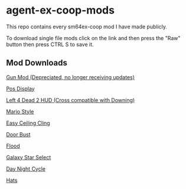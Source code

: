 # agent-ex-coop-mods
This repo contains every sm64ex-coop mod I have made publicly.

To download single file mods click on the link and then press the "Raw" button then press CTRL S to save it.

## Mod Downloads

[Gun Mod (Depreciated, no longer receiving updates)](./mods/gun-mod/gun-mod.zip)

[Pos Display](./mods/pos-display.lua)

[Left 4 Dead 2 HUD (Cross compatible with Downing)](./mods/l4d2-hud/l4d2-hud.zip)

[Mario Style](./mods/mario-style/mario-style.zip)

[Easy Ceiling Cling](./mods/easy-ceiling-cling.lua)

[Door Bust](./mods/door-bust.lua)

[Flood](./mods/flood/flood.zip)

[Galaxy Star Select](./mods/galaxy-star-select/galaxy-star-select.zip)

[Day Night Cycle](./mods/day-night-cycle/day-night-cycle.zip)

[Hats](./mods/hats/hats.zip)